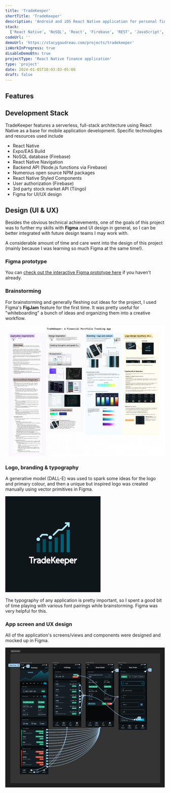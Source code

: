 ```yaml
---
title: 'TradeKeeper'
shortTitle: 'TradeKeeper'
description: 'Android and iOS React Native application for personal finance'
stack:
  ['React Native', 'NoSQL', 'React', 'Firebase', 'REST', 'JavaScript', 'CSS']
codeUrl: ''
demoUrl: 'https://stacygaudreau.com/projects/tradekeeper'
isWorkInProgress: true
disableDemoBtn: true
projectType: 'React Native finance application'
type: 'project'
date: 2024-01-05T10:03:03-05:00
draft: false
---
```


## Features

## Development Stack

TradeKeeper features a serverless, full-stack architecture using React Native as a base for mobile application development. Specific technologies and resources used include

- React Native
- Expo/EAS Build
- NoSQL database (Firebase)
- React Native Navigation
- Backend API (Node.js functions via Firebase)
- Numerous open source NPM packages
- React Native Styled Components
- User authorization (Firebase)
- 3rd party stock market API (Tiingo)
- Figma for UI/UX design

## Design (UI & UX)

Besides the obvious technical achievements, one of the goals of this project was to further my skills with **Figma** and UI design in general, so I can be better integrated with future design teams I may work with.

A considerable amount of time and care went into the design of this project (mainly because I was learning so much Figma at the same time!).

### Figma prototype

You can [check out the interactive Figma prototype here](https://www.figma.com/proto/4hfvPhTWWOvbp6WgJK28bk/TradeKeeper?node-id=160-10848&starting-point-node-id=160%3A10848&mode=design&t=P4vymiaxEntPL2L2-1) if you haven't already.

### Brainstorming

For brainstorming and generally fleshing out ideas for the project, I used Figma's **FigJam** feature for the first time. It was pretty useful for "whiteboarding" a bunch of ideas and organizing them into a creative workflow.

![An image of brainstorming in the FigJam application](./images/brainstorming.png 'Brainstorming application requirements, design and logo inspiration for the brand in Figjam.')

### Logo, branding & typography

A generative model (DALL-E) was used to spark some ideas for the logo and primary colour, and then a unique but inspired logo was created manually using vector primitives in Figma.

![TradeKeeper application logo showing a stock chart rising over candlesticks](./images/logo.png 'The final logo design for TradeKeeper.')

The typography of any application is pretty important, so I spent a good bit of time playing with various font pairings while brainstorming. Figma was very helpful for this.

### App screen and UX design

All of the application's screens/views and components were designed and mocked up in Figma.

![UI and UX being designed in Figma](./images/figma.png 'UI and UX being designed in Figma')

